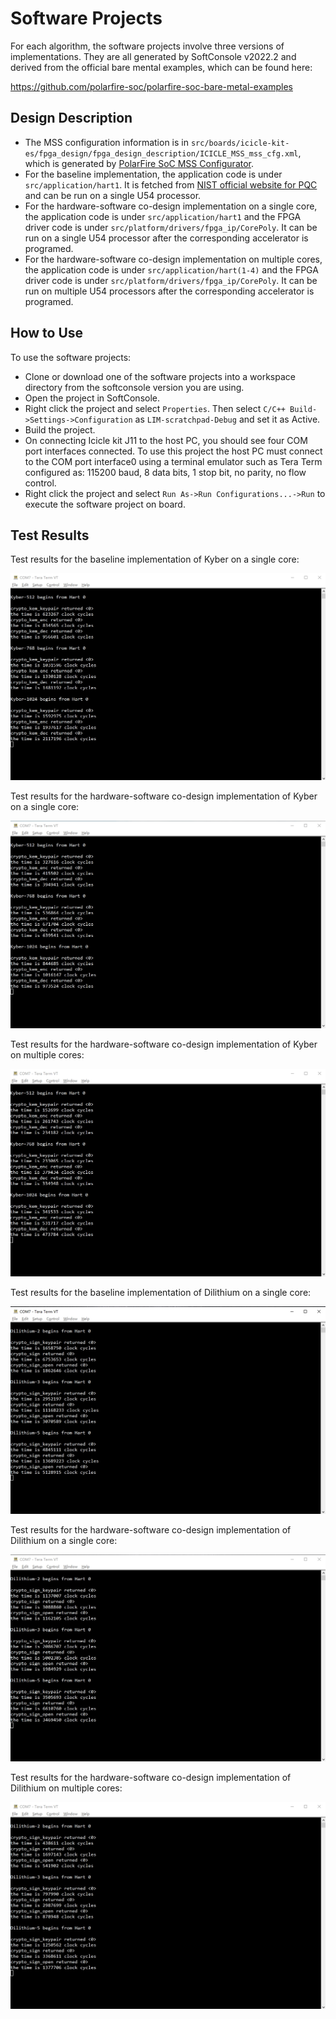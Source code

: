 # Software Projects

For each algorithm, the software projects involve three versions of implementations. They are all generated by SoftConsole v2022.2 and derived from the official bare mental examples, which can be found here:

<https://github.com/polarfire-soc/polarfire-soc-bare-metal-examples>

## Design Description

- The MSS configuration information is in `src/boards/icicle-kit-es/fpga_design/fpga_design_description/ICICLE_MSS_mss_cfg.xml`, which is generated by [PolarFire SoC MSS Configurator](https://www.microchip.com/en-us/products/fpgas-and-plds/fpga-and-soc-design-tools/soc-fpga/polarfire-soc-mss-configurator).
- For the baseline implementation, the application code is under `src/application/hart1`. It is fetched from [NIST official website for PQC](https://csrc.nist.gov/Projects/post-quantum-cryptography/selected-algorithms-2022) and can be run on a single U54 processor.
- For the hardware-software co-design implementation on a single core, the application code is under `src/application/hart1` and the FPGA driver code is under `src/platform/drivers/fpga_ip/CorePoly`. It can be run on a single U54 processor after the corresponding accelerator is programed.
- For the hardware-software co-design implementation on multiple cores, the application code is under `src/application/hart(1-4)` and the FPGA driver code is under `src/platform/drivers/fpga_ip/CorePoly`. It can be run on multiple U54 processors after the corresponding accelerator is programed.

## How to Use

To use the software projects:

- Clone or download one of the software projects into a workspace directory from the softconsole version you are using.
- Open the project in SoftConsole.
- Right click the project and select `Properties`. Then select `C/C++ Build->Settings->Configuration` as `LIM-scratchpad-Debug` and set it as Active.
- Build the project.
- On connecting Icicle kit J11 to the host PC, you should see four COM port interfaces connected. To use this project the host PC must connect to the COM port interface0 using a terminal emulator such as Tera Term configured as: 115200 baud, 8 data bits, 1 stop bit, no parity, no flow control.
- Right click the project and select `Run As->Run Configurations...->Run` to execute the software project on board.

## Test Results

Test results for the baseline implementation of Kyber on a single core:

![Kyber_baseline](Figures/Kyber_baseline_test.png)

Test results for the hardware-software co-design implementation of Kyber on a single core:

![Kyber_acceleration](Figures/Kyber_acceleration_test.png)

Test results for the hardware-software co-design implementation of Kyber on multiple cores:

![Kyber_multicore](Figures/Kyber_multicore_test.png)

Test results for the baseline implementation of Dilithium on a single core:

![Dilithium_baseline](Figures/Dilithium_baseline_test.png)

Test results for the hardware-software co-design implementation of Dilithium on a single core:

![Dilithium_acceleration](Figures/Dilithium_acceleration_test.png)

Test results for the hardware-software co-design implementation of Dilithium on multiple cores:

![Dilithium_multicore](Figures/Dilithium_multicore_test.png)
